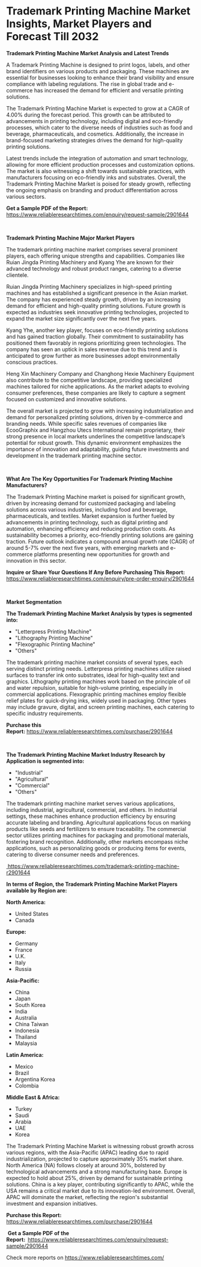 <p><h1>Trademark Printing Machine Market Insights, Market Players and Forecast Till 2032</h1></p><p><strong>Trademark Printing Machine Market Analysis and Latest Trends</strong></p>
<p><p>A Trademark Printing Machine is designed to print logos, labels, and other brand identifiers on various products and packaging. These machines are essential for businesses looking to enhance their brand visibility and ensure compliance with labeling regulations. The rise in global trade and e-commerce has increased the demand for efficient and versatile printing solutions.</p><p>The Trademark Printing Machine Market is expected to grow at a CAGR of 4.00% during the forecast period. This growth can be attributed to advancements in printing technology, including digital and eco-friendly processes, which cater to the diverse needs of industries such as food and beverage, pharmaceuticals, and cosmetics. Additionally, the increase in brand-focused marketing strategies drives the demand for high-quality printing solutions. </p><p>Latest trends include the integration of automation and smart technology, allowing for more efficient production processes and customization options. The market is also witnessing a shift towards sustainable practices, with manufacturers focusing on eco-friendly inks and substrates. Overall, the Trademark Printing Machine Market is poised for steady growth, reflecting the ongoing emphasis on branding and product differentiation across various sectors.</p></p>
<p><strong>Get a Sample PDF of the Report:&nbsp;</strong> <a href="https://www.reliableresearchtimes.com/enquiry/request-sample/2901644?utm_campaign=3087&utm_medium=2&utm_source=Github&utm_content=ia&utm_term=16032025&utm_id=trademark-printing-machine">https://www.reliableresearchtimes.com/enquiry/request-sample/2901644</a></p>
<p>&nbsp;</p>
<p><strong>Trademark Printing Machine Major Market Players</strong></p>
<p><p>The trademark printing machine market comprises several prominent players, each offering unique strengths and capabilities. Companies like Ruian Jingda Printing Machinery and Kyang Yhe are known for their advanced technology and robust product ranges, catering to a diverse clientele.</p><p>Ruian Jingda Printing Machinery specializes in high-speed printing machines and has established a significant presence in the Asian market. The company has experienced steady growth, driven by an increasing demand for efficient and high-quality printing solutions. Future growth is expected as industries seek innovative printing technologies, projected to expand the market size significantly over the next five years.</p><p>Kyang Yhe, another key player, focuses on eco-friendly printing solutions and has gained traction globally. Their commitment to sustainability has positioned them favorably in regions prioritizing green technologies. The company has seen an uptick in sales revenue due to this trend and is anticipated to grow further as more businesses adopt environmentally conscious practices.</p><p>Heng Xin Machinery Company and Changhong Hexie Machinery Equipment also contribute to the competitive landscape, providing specialized machines tailored for niche applications. As the market adapts to evolving consumer preferences, these companies are likely to capture a segment focused on customized and innovative solutions.</p><p>The overall market is projected to grow with increasing industrialization and demand for personalized printing solutions, driven by e-commerce and branding needs. While specific sales revenues of companies like EcooGraphix and Hangzhou Utecs International remain proprietary, their strong presence in local markets underlines the competitive landscape’s potential for robust growth. This dynamic environment emphasizes the importance of innovation and adaptability, guiding future investments and development in the trademark printing machine sector.</p></p>
<p>&nbsp;</p>
<p><strong>What Are The Key Opportunities For Trademark Printing Machine Manufacturers?</strong></p>
<p><p>The Trademark Printing Machine market is poised for significant growth, driven by increasing demand for customized packaging and labeling solutions across various industries, including food and beverage, pharmaceuticals, and textiles. Market expansion is further fueled by advancements in printing technology, such as digital printing and automation, enhancing efficiency and reducing production costs. As sustainability becomes a priority, eco-friendly printing solutions are gaining traction. Future outlook indicates a compound annual growth rate (CAGR) of around 5-7% over the next five years, with emerging markets and e-commerce platforms presenting new opportunities for growth and innovation in this sector.</p></p>
<p><strong>Inquire or Share Your Questions If Any Before Purchasing This Report:</strong> <a href="https://www.reliableresearchtimes.com/enquiry/pre-order-enquiry/2901644?utm_campaign=3087&utm_medium=2&utm_source=Github&utm_content=ia&utm_term=16032025&utm_id=trademark-printing-machine">https://www.reliableresearchtimes.com/enquiry/pre-order-enquiry/2901644</a></p>
<p>&nbsp;</p>
<p><strong>Market Segmentation</strong></p>
<p><strong>The Trademark Printing Machine Market Analysis by types is segmented into:</strong></p>
<p><ul><li>"Letterpress Printing Machine"</li><li>"Lithography Printing Machine"</li><li>"Flexographic Printing Machine"</li><li>"Others"</li></ul></p>
<p><p>The trademark printing machine market consists of several types, each serving distinct printing needs. Letterpress printing machines utilize raised surfaces to transfer ink onto substrates, ideal for high-quality text and graphics. Lithography printing machines work based on the principle of oil and water repulsion, suitable for high-volume printing, especially in commercial applications. Flexographic printing machines employ flexible relief plates for quick-drying inks, widely used in packaging. Other types may include gravure, digital, and screen printing machines, each catering to specific industry requirements.</p></p>
<p><strong>Purchase this Report:&nbsp;</strong><a href="https://www.reliableresearchtimes.com/purchase/2901644?utm_campaign=3087&utm_medium=2&utm_source=Github&utm_content=ia&utm_term=16032025&utm_id=trademark-printing-machine">https://www.reliableresearchtimes.com/purchase/2901644</a></p>
<p>&nbsp;</p>
<p><strong>The Trademark Printing Machine Market Industry Research by Application is segmented into:</strong></p>
<p><ul><li>"Industrial"</li><li>"Agricultural"</li><li>"Commercial"</li><li>"Others"</li></ul></p>
<p><p>The trademark printing machine market serves various applications, including industrial, agricultural, commercial, and others. In industrial settings, these machines enhance production efficiency by ensuring accurate labeling and branding. Agricultural applications focus on marking products like seeds and fertilizers to ensure traceability. The commercial sector utilizes printing machines for packaging and promotional materials, fostering brand recognition. Additionally, other markets encompass niche applications, such as personalizing goods or producing items for events, catering to diverse consumer needs and preferences.</p></p>
<p><a href="https://www.reliableresearchtimes.com/trademark-printing-machine-r2901644?utm_campaign=3087&utm_medium=2&utm_source=Github&utm_content=ia&utm_term=16032025&utm_id=trademark-printing-machine">&nbsp;https://www.reliableresearchtimes.com/trademark-printing-machine-r2901644</a></p>
<p><strong>In terms of Region, the Trademark Printing Machine Market Players available by Region are:</strong></p>
<p>
    <p> <strong> North America: </strong>
        <ul>
            <li>United States</li>
            <li>Canada</li>
        </ul>
        </p> 
    <p> <strong> Europe: </strong>
        <ul>
            <li>Germany</li>
            <li>France</li>
            <li>U.K.</li>
            <li>Italy</li>
            <li>Russia</li>
        </ul>
        </p> 
    <p> <strong> Asia-Pacific: </strong>
        <ul>
            <li>China</li>
            <li>Japan</li>
            <li>South Korea</li>
            <li>India</li>
            <li>Australia</li>
            <li>China Taiwan</li>
            <li>Indonesia</li>
            <li>Thailand</li>
            <li>Malaysia</li>
        </ul>
        </p> 
    <p> <strong> Latin America: </strong>
        <ul>
            <li>Mexico</li>
            <li>Brazil</li>
            <li>Argentina Korea</li>
            <li>Colombia</li>
        </ul>
        </p> 
    <p> <strong> Middle East & Africa: </strong>
        <ul>
            <li>Turkey</li>
            <li>Saudi</li>
            <li>Arabia</li>
            <li>UAE</li>
            <li>Korea</li>
        </ul>
    </p>
    </p>
<p><p>The Trademark Printing Machine Market is witnessing robust growth across various regions, with the Asia-Pacific (APAC) leading due to rapid industrialization, projected to capture approximately 35% market share. North America (NA) follows closely at around 30%, bolstered by technological advancements and a strong manufacturing base. Europe is expected to hold about 25%, driven by demand for sustainable printing solutions. China is a key player, contributing significantly to APAC, while the USA remains a critical market due to its innovation-led environment. Overall, APAC will dominate the market, reflecting the region's substantial investment and expansion initiatives.</p></p>
<p><strong>Purchase this Report: </strong><a href="https://www.reliableresearchtimes.com/purchase/2901644?utm_campaign=3087&utm_medium=2&utm_source=Github&utm_content=ia&utm_term=16032025&utm_id=trademark-printing-machine">https://www.reliableresearchtimes.com/purchase/2901644</a></p>
<p>&nbsp;<strong>Get a Sample PDF of the Report:&nbsp;&nbsp;</strong><a href="https://www.reliableresearchtimes.com/enquiry/request-sample/2901644?utm_campaign=3087&utm_medium=2&utm_source=Github&utm_content=ia&utm_term=16032025&utm_id=trademark-printing-machine">https://www.reliableresearchtimes.com/enquiry/request-sample/2901644</a></p>
<p><strong></strong></p>
<p>Check more reports on <a href="https://www.reliableresearchtimes.com/?utm_campaign=3087&utm_medium=2&utm_source=Github&utm_content=ia&utm_term=16032025&utm_id=trademark-printing-machine">https://www.reliableresearchtimes.com/</a></p>